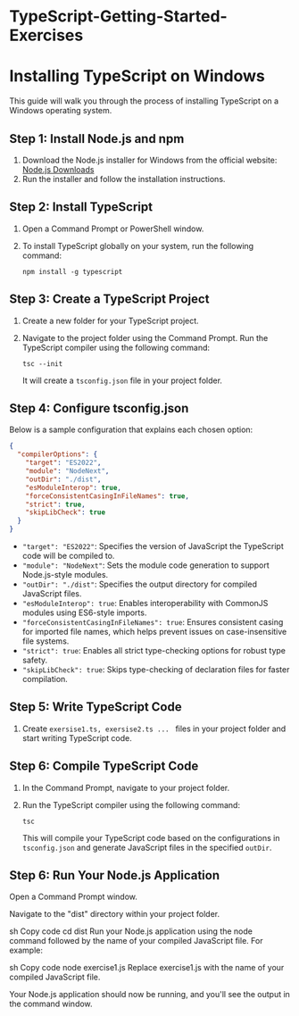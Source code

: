 # TypeScript-Getting-Started-Exercises

# Installing TypeScript on Windows

This guide will walk you through the process of installing TypeScript on a Windows operating system.

## Step 1: Install Node.js and npm

1. Download the Node.js installer for Windows from the official website: [Node.js Downloads](https://nodejs.org/en/download/)
2. Run the installer and follow the installation instructions.

## Step 2: Install TypeScript

1. Open a Command Prompt or PowerShell window.
2. To install TypeScript globally on your system, run the following command:
   
   ```
   npm install -g typescript
   ```

## Step 3: Create a TypeScript Project

1. Create a new folder for your TypeScript project.
2. Navigate to the project folder using the Command Prompt.
Run the TypeScript compiler using the following command:

   ```
   tsc --init
   ```
   It will create a `tsconfig.json` file in your project folder.

## Step 4: Configure tsconfig.json

 Below is a sample configuration that explains each chosen option:

```json
{
  "compilerOptions": {
    "target": "ES2022",
    "module": "NodeNext",
    "outDir": "./dist",
    "esModuleInterop": true,
    "forceConsistentCasingInFileNames": true,
    "strict": true,
    "skipLibCheck": true
  }
}
```

- `"target": "ES2022"`: Specifies the version of JavaScript the TypeScript code will be compiled to.
- `"module": "NodeNext"`: Sets the module code generation to support Node.js-style modules.
- `"outDir": "./dist"`: Specifies the output directory for compiled JavaScript files.
- `"esModuleInterop": true`: Enables interoperability with CommonJS modules using ES6-style imports.
- `"forceConsistentCasingInFileNames": true`: Ensures consistent casing for imported file names, which helps prevent issues on case-insensitive file systems.
- `"strict": true`: Enables all strict type-checking options for robust type safety.
- `"skipLibCheck": true`: Skips type-checking of declaration files for faster compilation.

## Step 5: Write TypeScript Code

1. Create `exersise1.ts, exersise2.ts ... ` files in your project folder and start writing TypeScript code.

## Step 6: Compile TypeScript Code

1. In the Command Prompt, navigate to your project folder.
2. Run the TypeScript compiler using the following command:

   ```
   tsc
   ```

   This will compile your TypeScript code based on the configurations in `tsconfig.json` and generate JavaScript files in the specified `outDir`.

## Step 6: Run Your Node.js Application
Open a Command Prompt window.

Navigate to the "dist" directory within your project folder.

sh
Copy code
cd dist
Run your Node.js application using the node command followed by the name of your compiled JavaScript file. For example:

sh
Copy code
node exercise1.js
Replace exercise1.js with the name of your compiled JavaScript file.

Your Node.js application should now be running, and you'll see the output in the command window.

 

